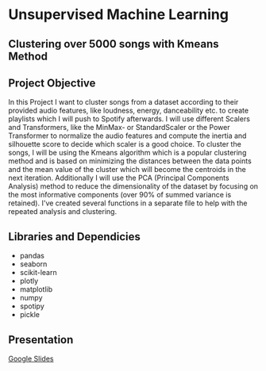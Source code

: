 # Unsupervised Machine Learning
## Clustering over 5000 songs with Kmeans Method

## Project Objective
In this Project I want to cluster songs from a dataset according to their provided audio features, like loudness, energy, danceability etc. to create playlists which I will push to Spotify afterwards.
I will use different Scalers and Transformers, like the MinMax- or StandardScaler or the Power Transformer to normalize the audio features and compute the inertia and silhouette score to decide which scaler is a good choice.
To cluster the songs, I will be using the Kmeans algorithm which is a popular clustering method and is based on minimizing the distances between the data points and the mean value of the cluster which will become the centroids in the next iteration.
Additionally I will use the PCA (Principal Components Analysis) method to reduce the dimensionality of the dataset by focusing on the most informative components (over 90% of summed variance is retained).
I've created several functions in a separate file to help with the repeated analysis and clustering.

## Libraries and Dependicies
- pandas
- seaborn
- scikit-learn
- plotly
- matplotlib
- numpy
- spotipy
- pickle

## Presentation
[Google Slides](https://docs.google.com/presentation/d/1epneZ_r4a586vH3mTCswpuGTxYtuiJfnEgJ4Hsfw6Hs/edit?usp=sharing)

